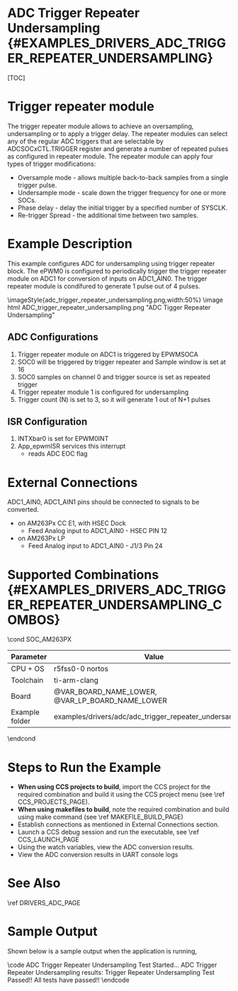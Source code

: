 # ADC Trigger Repeater Undersampling {#EXAMPLES_DRIVERS_ADC_TRIGGER_REPEATER_UNDERSAMPLING}

[TOC]

# Trigger repeater module
 The trigger repeater module allows to achieve an oversampling, undersampling or to apply a trigger delay. The repeater modules can select any of the regular ADC triggers that are selectable by ADCSOCxCTL.TRIGGER register and generate a number of repeated pulses as configured in repeater module. The repeater module can apply four types of trigger modifications:
 - Oversample mode - allows multiple back-to-back samples from a single trigger pulse.
 - Undersample mode - scale down the trigger frequency for one or more SOCs.
 - Phase delay - delay the initial trigger by a specified number of SYSCLK.
 - Re-trigger Spread - the additional time between two samples.

# Example Description
 This example configures ADC for undersampling using trigger repeater block. The ePWM0 is configured to periodically trigger the trigger repeater module on ADC1 for conversion of inputs on ADC1_AIN0. The trigger repeater module is condifured to generate 1 pulse out of 4 pulses.

\imageStyle{adc_trigger_repeater_undersampling.png,width:50%}
\image html ADC_trigger_repeater_undersampling.png "ADC Tigger Repeater Undersampling"

## ADC Configurations
1. Trigger repeater module on ADC1 is triggered by EPWMSOCA
2. SOC0 will be triggered by trigger repeater and Sample window is set at 16
2. SOC0 samples on channel 0 and trigger source is set as repeated trigger
3. Trigger repeater module 1 is configured for undersampling
4. Trigger count (N) is set to 3, so it will generate 1 out of N+1 pulses

## ISR Configuration
1. INTXbar0 is set for EPWM0INT
2. App_epwmISR services this interrupt
    - reads ADC EOC flag

# External Connections
ADC1_AIN0, ADC1_AIN1 pins should be connected to signals to be converted.
 - on AM263Px CC E1, with HSEC Dock
     - Feed Analog input to ADC1_AIN0 - HSEC PIN 12
 - on AM263Px LP
     - Feed Analog input to ADC1_AIN0 - J1/3 Pin 24

# Supported Combinations {#EXAMPLES_DRIVERS_ADC_TRIGGER_REPEATER_UNDERSAMPLING_COMBOS}

\cond SOC_AM263PX

 Parameter      | Value
 ---------------|-----------
 CPU + OS       | r5fss0-0 nortos
 Toolchain      | ti-arm-clang
 Board          | @VAR_BOARD_NAME_LOWER, @VAR_LP_BOARD_NAME_LOWER
 Example folder | examples/drivers/adc/adc_trigger_repeater_undersampling/

\endcond

# Steps to Run the Example

- **When using CCS projects to build**, import the CCS project for the required combination
  and build it using the CCS project menu (see \ref CCS_PROJECTS_PAGE).
- **When using makefiles to build**, note the required combination and build using
  make command (see \ref MAKEFILE_BUILD_PAGE)
- Establish connections as mentioned in External Connections section.
- Launch a CCS debug session and run the executable, see \ref CCS_LAUNCH_PAGE
- Using the watch variables, view the ADC conversion results.
- View the ADC conversion results in UART console logs

# See Also

\ref DRIVERS_ADC_PAGE

# Sample Output

Shown below is a sample output when the application is running,

\code
ADC Trigger Repeater Undersampling Test Started...
ADC Trigger Repeater Undersampling results:
Trigger Repeater Undersampling Test Passed!!
All tests have passed!!
\endcode
